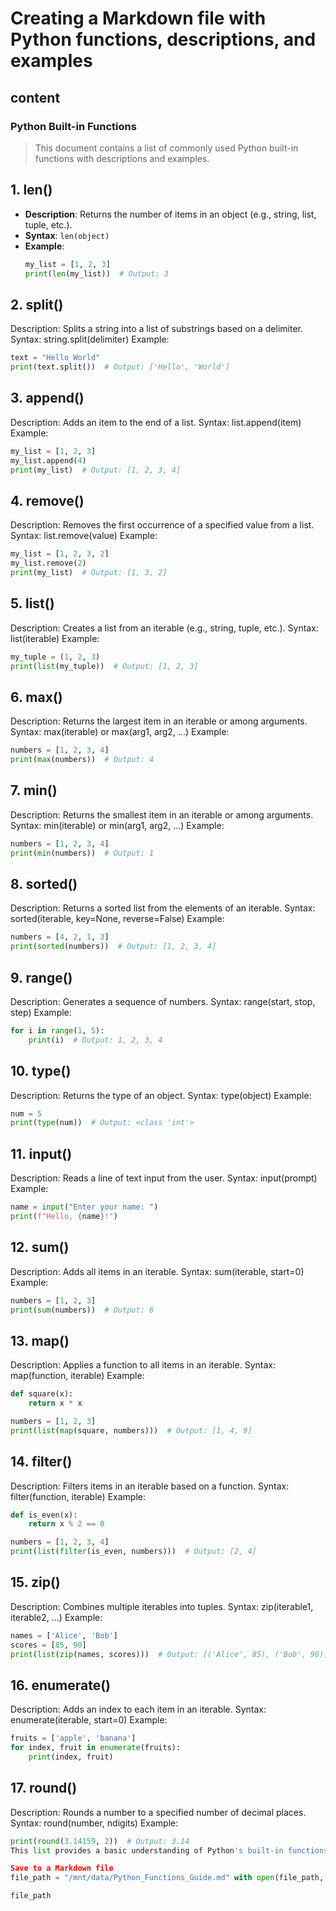 # Creating a Markdown file with Python functions, descriptions, and examples

## content
### Python Built-in Functions
> This document contains a list of commonly used Python built-in functions with descriptions and examples.

## 1. **len()**
- **Description**: Returns the number of items in an object (e.g., string, list, tuple, etc.).
- **Syntax**: `len(object)`
- **Example**:
  ```python
  my_list = [1, 2, 3]
  print(len(my_list))  # Output: 3
  ```
  
## 2. **split()**
Description: Splits a string into a list of substrings based on a delimiter.
Syntax: string.split(delimiter)
Example:
```python
text = "Hello World"
print(text.split())  # Output: ['Hello', 'World']
```

## 3. **append()**
Description: Adds an item to the end of a list.
Syntax: list.append(item)
Example:
```python
my_list = [1, 2, 3]
my_list.append(4)
print(my_list)  # Output: [1, 2, 3, 4]
```

## 4. **remove()**
Description: Removes the first occurrence of a specified value from a list.
Syntax: list.remove(value)
Example:
```python
my_list = [1, 2, 3, 2]
my_list.remove(2)
print(my_list)  # Output: [1, 3, 2]
```

## 5. **list()**
Description: Creates a list from an iterable (e.g., string, tuple, etc.).
Syntax: list(iterable)
Example:
```python
my_tuple = (1, 2, 3)
print(list(my_tuple))  # Output: [1, 2, 3]
```

## 6. **max()**
Description: Returns the largest item in an iterable or among arguments.
Syntax: max(iterable) or max(arg1, arg2, ...)
Example:
```python
numbers = [1, 2, 3, 4]
print(max(numbers))  # Output: 4
```

## 7. **min()**
Description: Returns the smallest item in an iterable or among arguments.
Syntax: min(iterable) or min(arg1, arg2, ...)
Example:
```python
numbers = [1, 2, 3, 4]
print(min(numbers))  # Output: 1
```

## 8. **sorted()**
Description: Returns a sorted list from the elements of an iterable.
Syntax: sorted(iterable, key=None, reverse=False)
Example:
```python
numbers = [4, 2, 1, 3]
print(sorted(numbers))  # Output: [1, 2, 3, 4]
```

## 9. **range()**
Description: Generates a sequence of numbers.
Syntax: range(start, stop, step)
Example:
```python
for i in range(1, 5):
    print(i)  # Output: 1, 2, 3, 4
```

## 10. **type()**
Description: Returns the type of an object.
Syntax: type(object)
Example:
```python
num = 5
print(type(num))  # Output: <class 'int'>
```

## 11. **input()**
Description: Reads a line of text input from the user.
Syntax: input(prompt)
Example:
```python
name = input("Enter your name: ")
print(f"Hello, {name}!")
```

## 12. **sum()**
Description: Adds all items in an iterable.
Syntax: sum(iterable, start=0)
Example:
```python
numbers = [1, 2, 3]
print(sum(numbers))  # Output: 6
```

## 13. **map()**
Description: Applies a function to all items in an iterable.
Syntax: map(function, iterable)
Example:
```python
def square(x):
    return x * x

numbers = [1, 2, 3]
print(list(map(square, numbers)))  # Output: [1, 4, 9]
```

## 14. filter()
Description: Filters items in an iterable based on a function.
Syntax: filter(function, iterable)
Example:
```python
def is_even(x):
    return x % 2 == 0

numbers = [1, 2, 3, 4]
print(list(filter(is_even, numbers)))  # Output: [2, 4]
```

## 15. zip()
Description: Combines multiple iterables into tuples.
Syntax: zip(iterable1, iterable2, ...)
Example:
```python
names = ['Alice', 'Bob']
scores = [85, 90]
print(list(zip(names, scores)))  # Output: [('Alice', 85), ('Bob', 90)]
```

## 16. enumerate()
Description: Adds an index to each item in an iterable.
Syntax: enumerate(iterable, start=0)
Example:
```python
fruits = ['apple', 'banana']
for index, fruit in enumerate(fruits):
    print(index, fruit)
```

## 17. round()
Description: Rounds a number to a specified number of decimal places.
Syntax: round(number, ndigits)
Example:
```python
print(round(3.14159, 2))  # Output: 3.14
This list provides a basic understanding of Python's built-in functions. You can explore more in the Python Documentation. """

Save to a Markdown file
file_path = "/mnt/data/Python_Functions_Guide.md" with open(file_path, "w") as md_file: md_file.write(content)

file_path
```
